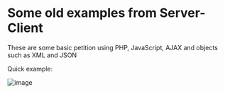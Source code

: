 # Some old examples from Server-Client

These are some basic petition using PHP, JavaScript, AJAX and objects such as XML and JSON

Quick example:

![image](https://user-images.githubusercontent.com/57594425/168026321-c37c38bc-776d-454f-bda4-9cc33964bd48.png)
